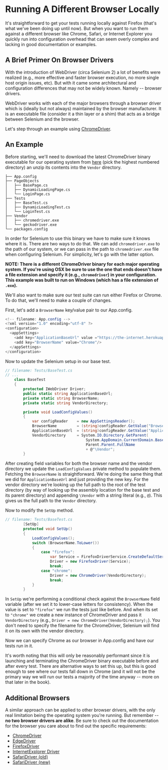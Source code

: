 # Running A Different Browser Locally

It's straightforward to get your tests running locally against Firefox (that's what we've been doing up until now). But when you want to run them against a different browser like Chrome, Safari, or Internet Explorer you quickly run into configuration overhead that can seem overly complex and lacking in good documentation or examples.

## A Brief Primer On Browser Drivers

With the introduction of WebDriver (circa Selenium 2) a lot of benefits were realized (e.g., more effective and faster browser execution, no more single host origin issues, etc). But with it came some architectural and configuration differences that may not be widely known. Namely -- browser drivers.

WebDriver works with each of the major browsers through a browser driver which is (ideally but not always) maintained by the browser manufacturer. It is an executable file (consider it a thin layer or a shim) that acts as a bridge between Selenium and the browser.

Let's step through an example using [ChromeDriver](https://sites.google.com/a/chromium.org/chromedriver/).

## An Example

Before starting, we'll need to download the latest ChromeDriver binary executable for our operating system from [here](http://chromedriver.storage.googleapis.com/index.html) (pick the highest numbered directory) an unzip its contents into the `Vendor` directory.

```text
├── App.config
├── PageObjects
│   ├── BasePage.cs
│   ├── DynamicLoadingPage.cs
│   └── LoginPage.cs
├── Tests
│   ├── BaseTest.cs
│   ├── DynamicLoadingTest.cs
│   └── LoginTest.cs
├── Vendor
│   ├── chromedriver.exe
│   └── geckodriver.exe
└── packages.config
```

In order for Selenium to use this binary we have to make sure it knows where it is. There are two ways to do that. We can add `chromedriver.exe` to the path of our system, or we can pass in the path to `chromedriver.exe` file when configuring Selenium. For simplicity, let's go with the latter option.

__NOTE: There is a different ChromeDriver binary for each major operating system. If you're using OSX be sure to use the one that ends doesn't have a file extension and specify it (e.g., `chromedriver`) in your configuration. This example was built to run on Windows (which has a file extension of `.exe`).__

We'll also want to make sure our test suite can run either Firefox or Chrome. To do that, we'll need to make a couple of changes.

First, let's add a `BrowserName` key/value pair to our App.config.

```csharp
<!-- filename: App.config -->
<?xml version="1.0" encoding="utf-8" ?>
<configuration>
  <appSettings>
    <add key="ApplicationBaseUrl" value ="https://the-internet.herokuapp.com"/>
    <add key="BrowserName" value="Chrome"/>
  </appSettings>
</configuration>
```

Now to update the Selenium setup in our base test.

```csharp
// filename: Tests/BaseTest.cs
// ...
    class BaseTest
    {
        protected IWebDriver Driver;
        public static string ApplicationBaseUrl;
        private static string BrowserName;
        private static string VendorDirectory;

        private void LoadConfigValues()
        {
            var configReader    = new AppSettingsReader();
            BrowserName         = (string)configReader.GetValue("BrowserName", typeof(string));
            ApplicationBaseUrl  = (string)configReader.GetValue("ApplicationBaseUrl", typeof(string));
            VendorDirectory     = System.IO.Directory.GetParent(
                                    System.AppDomain.CurrentDomain.BaseDirectory).
                                    Parent.Parent.FullName
                                    + @"\Vendor";
        }
```

After creating field variables for both the browser name and the vendor directory we update the `LoadConfigValues` private method to populate them. Fetching the `BrowserName` is straightforward. We're doing the same thing that we did for `ApplicationBaseUrl` and just providing the new key. For the vendor directory we're looking up the full path to the root of the test directory (by way of looking up the assembly location for the base test and its parent directory) and appending `\Vendor` with a string literal (e.g., `@`). This gives us the full path to the `Vendor` directory.

Now to modify the `SetUp` method.

```csharp
// filename: Tests/BaseTest.cs
        [SetUp]
        protected void SetUp()
        {
            LoadConfigValues();
            switch (BrowserName.ToLower())
            {
                case "firefox":
                    var Service = FirefoxDriverService.CreateDefaultService(VendorDirectory);
                    Driver = new FirefoxDriver(Service);
                    break;
                case "chrome":
                    Driver = new ChromeDriver(VendorDirectory);
                    break;
            }
        }
```

In `SetUp` we're performing a conditional check against the `BrowserName` field variable (after we set it to lower-case letters for consistency). When the value is set to `"firefox"` we run the tests just like before. And when its set to `"chrome"` we create a new instance of ChromeDriver and pass it `VendorDirectory` (e.g., `Driver = new ChromeDriver(VendorDirectory);`). You don't need to specify the filename for the ChromeDriver, Selenium will find it on its own with the vendor directory.

Now we can specify Chrome as our browser in App.config and have our tests run in it.

It's worth noting that this will only be reasonably performant since it is launching and terminating the ChromeDriver binary executable before and after every test. There are alternative ways to set this up, but this is good enough to see where our tests fall down in Chrome (and it will not be the primary way we will run our tests a majority of the time anyway -- more on that later in the book).

## Additional Browsers

A similar approach can be applied to other browser drivers, with the only real limitation being the operating system you're running. But remember -- __no two browser drivers are alike__. Be sure to check out the documentation for the browser you care about to find out the specific requirements:

+ [ChromeDriver](https://github.com/seleniumhq/selenium/wiki/ChromeDriver)
+ [EdgeDriver](https://developer.microsoft.com/en-us/microsoft-edge/platform/documentation/dev-guide/tools/webdriver/)
+ [FirefoxDriver](https://github.com/seleniumhq/selenium/wiki/FirefoxDriver)
+ [InternetExplorer Driver](https://github.com/seleniumhq/selenium/wiki/InternetExplorerDriver)
+ [SafariDriver (old)](https://github.com/seleniumhq/selenium/wiki/SafariDriver)
+ [SafariDriver (new)](https://webkit.org/blog/6900/webdriver-support-in-safari-10/)

